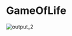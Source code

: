 # GameOfLife
![output_2](https://github.com/ram97-boop/GameOfLife/assets/65606723/201c6be9-b31c-4500-81bc-44c973bf743c)